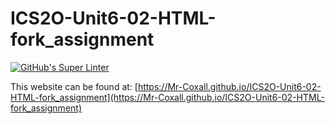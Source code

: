 # ICS2O-Unit6-02-HTML-fork_assignment
[![GitHub's Super Linter](https://github.com/Mr-Coxall/ICS2O-Unit6-02-HTML-fork_assignment/workflows/GitHub's%20Super%20Linter/badge.svg)](https://github.com/Mr-Coxall/ICS2O-Unit6-02-HTML-fork_assignment/actions)



This website can be found at: [https://Mr-Coxall.github.io/ICS2O-Unit6-02-HTML-fork_assignment](https://Mr-Coxall.github.io/ICS2O-Unit6-02-HTML-fork_assignment)